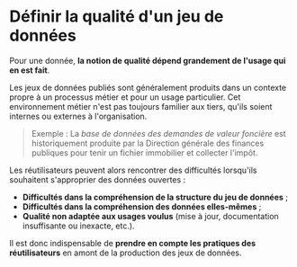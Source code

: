 # Définir la qualité d'un jeu de données

Pour une donnée, **la notion de qualité dépend grandement de l'usage qui en est fait**.&#x20;

Les jeux de données publiés sont généralement produits dans un contexte propre à un processus métier et pour un usage particulier. Cet environnement métier n'est pas toujours familier aux tiers, qu'ils soient internes ou externes à l'organisation.&#x20;

> Exemple : La _base de données des demandes de valeur foncière_ est historiquement produite par la Direction générale des finances publiques pour tenir un fichier immobilier et collecter l'impôt.

Les réutilisateurs peuvent alors rencontrer des difficultés lorsqu'ils souhaitent s'approprier des données ouvertes :&#x20;

* **Difficultés dans la compréhension de la structure du jeu de données** ;
* **Difficultés dans la compréhension des données elles-mêmes** ;&#x20;
* **Qualité non adaptée aux usages voulus** (mise à jour, documentation insuffisante ou inexacte, etc.).

Il est donc indispensable de **prendre en compte les pratiques des réutilisateurs** en amont de la production des jeux de données.&#x20;
